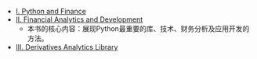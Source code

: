 - [I. Python and Finance]()
- [II. Financial Analytics and Development]()
  - 本书的核心内容：展现Python最重要的库、技术、财务分析及应用开发的方法。
- [III. Derivatives Analytics Library]()
